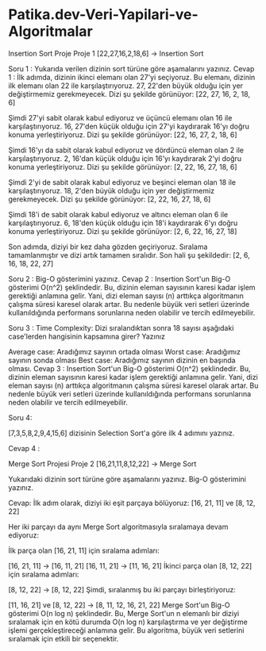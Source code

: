 # Patika.dev-Veri-Yapilari-ve-Algoritmalar
Insertion Sort Proje
Proje 1
[22,27,16,2,18,6] -> Insertion Sort

Soru 1 :
Yukarıda verilen dizinin sort türüne göre aşamalarını yazınız.
Cevap 1 :
İlk adımda, dizinin ikinci elemanı olan 27'yi seçiyoruz. Bu elemanı, dizinin ilk elemanı olan 22 ile karşılaştırıyoruz. 27, 22'den büyük olduğu için yer değiştirmemiz gerekmeyecek. Dizi şu şekilde görünüyor: [22, 27, 16, 2, 18, 6]

Şimdi 27'yi sabit olarak kabul ediyoruz ve üçüncü elemanı olan 16 ile karşılaştırıyoruz. 16, 27'den küçük olduğu için 27'yi kaydırarak 16'yı doğru konuma yerleştiriyoruz. Dizi şu şekilde görünüyor: [22, 16, 27, 2, 18, 6]

Şimdi 16'yı da sabit olarak kabul ediyoruz ve dördüncü eleman olan 2 ile karşılaştırıyoruz. 2, 16'dan küçük olduğu için 16'yı kaydırarak 2'yi doğru konuma yerleştiriyoruz. Dizi şu şekilde görünüyor: [2, 22, 16, 27, 18, 6]

Şimdi 2'yi de sabit olarak kabul ediyoruz ve beşinci eleman olan 18 ile karşılaştırıyoruz. 18, 2'den büyük olduğu için yer değiştirmemiz gerekmeyecek. Dizi şu şekilde görünüyor: [2, 22, 16, 27, 18, 6]

Şimdi 18'i de sabit olarak kabul ediyoruz ve altıncı eleman olan 6 ile karşılaştırıyoruz. 6, 18'den küçük olduğu için 18'i kaydırarak 6'yı doğru konuma yerleştiriyoruz. Dizi şu şekilde görünüyor: [2, 6, 22, 16, 27, 18]

Son adımda, diziyi bir kez daha gözden geçiriyoruz. Sıralama tamamlanmıştır ve dizi artık tamamen sıralıdır. Son hali şu şekildedir: [2, 6, 16, 18, 22, 27]

Soru 2 : Big-O gösterimini yazınız.
Cevap 2 : Insertion Sort'un Big-O gösterimi O(n^2) şeklindedir. Bu, dizinin eleman sayısının karesi kadar işlem gerektiği anlamına gelir. Yani, dizi eleman sayısı (n) arttıkça algoritmanın çalışma süresi karesel olarak artar. Bu nedenle büyük veri setleri üzerinde kullanıldığında performans sorunlarına neden olabilir ve tercih edilmeyebilir.

Soru 3 : Time Complexity: Dizi sıralandıktan sonra 18 sayısı aşağıdaki case'lerden hangisinin kapsamına girer? Yazınız

Average case: Aradığımız sayının ortada olması
Worst case: Aradığımız sayının sonda olması
Best case: Aradığımız sayının dizinin en başında olması.
Cevap 3 : Insertion Sort'un Big-O gösterimi O(n^2) şeklindedir. Bu, dizinin eleman sayısının karesi kadar işlem gerektiği anlamına gelir. Yani, dizi eleman sayısı (n) arttıkça algoritmanın çalışma süresi karesel olarak artar. Bu nedenle büyük veri setleri üzerinde kullanıldığında performans sorunlarına neden olabilir ve tercih edilmeyebilir.

Soru 4: 

[7,3,5,8,2,9,4,15,6] dizisinin Selection Sort'a göre ilk 4 adımını yazınız.

Cevap 4 : 

Merge Sort Projesi
Proje 2
[16,21,11,8,12,22] -> Merge Sort

Yukarıdaki dizinin sort türüne göre aşamalarını yazınız.
Big-O gösterimini yazınız.

Cevap:
İlk adım olarak, diziyi iki eşit parçaya bölüyoruz:
[16, 21, 11] ve [8, 12, 22]

Her iki parçayı da aynı Merge Sort algoritmasıyla sıralamaya devam ediyoruz:

İlk parça olan [16, 21, 11] için sıralama adımları:

[16, 21, 11] -> [16, 11, 21]
[16, 11, 21] -> [11, 16, 21]
İkinci parça olan [8, 12, 22] için sıralama adımları:

[8, 12, 22] -> [8, 12, 22]
Şimdi, sıralanmış bu iki parçayı birleştiriyoruz:

[11, 16, 21] ve [8, 12, 22] -> [8, 11, 12, 16, 21, 22]
Merge Sort'un Big-O gösterimi O(n log n) şeklindedir. Bu, Merge Sort'un n elemanlı bir diziyi sıralamak için en kötü durumda O(n log n) karşılaştırma ve yer değiştirme işlemi gerçekleştireceği anlamına gelir. Bu algoritma, büyük veri setlerini sıralamak için etkili bir seçenektir.
